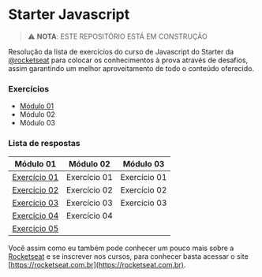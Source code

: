 # Starter Javascript

> :warning: **NOTA**: ESTE REPOSITÓRIO ESTÁ EM CONSTRUÇÃO

Resolução da lista de exercícios do curso de Javascript do Starter da [@rocketseat](https://github.com/rocketseat) para colocar os conhecimentos à prova através de desafios, assim garantindo um melhor aproveitamento de todo o conteúdo oferecido.

### Exercícios

- [Módulo 01](https://github.com/marianaviana/starter-javascript/blob/master/Exercicios/modulo01.md) 
- Módulo 02
- Módulo 03

### Lista de respostas
Módulo 01   | Módulo 02    | Módulo 03
------------ | ------------ | ------------
[Exercício 01](https://github.com/marianaviana/starter-javascript/blob/master/Introdu%C3%A7%C3%A3o/01.js) | Exercício 01 | Exercício 01
[Exercício 02](https://github.com/marianaviana/starter-javascript/blob/master/Introdu%C3%A7%C3%A3o/02.js) | Exercício 02 | Exercício 02
[Exercício 03](https://github.com/marianaviana/starter-javascript/blob/master/Introdu%C3%A7%C3%A3o/03.js) | Exercício 03 | Exercício 03
[Exercício 04](https://github.com/marianaviana/starter-javascript/blob/master/Introdu%C3%A7%C3%A3o/04.js) | Exercício 04	|
[Exercício 05](https://github.com/marianaviana/starter-javascript/blob/master/Introdu%C3%A7%C3%A3o/05.js) |

Você assim como eu também pode conhecer um pouco mais sobre a [Rocketseat](https://rocketseat.com.br) e se inscrever nos cursos, para conhecer basta acessar o site [https://rocketseat.com.br](https://rocketseat.com.br).